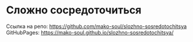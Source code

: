 # Сложно сосредоточиться

Ссылка на репо: https://github.com/mako-soul/slozhno-sosredotochitsya
GitHubPages:  https://mako-soul.github.io/slozhno-sosredotochitsya/
